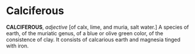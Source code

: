# Calciferous

**CALCIFEROUS**, _adjective_ \[of calx, lime, and muria, salt water.\] A species of earth, of the muriatic genus, of a blue or olive green color, of the consistence of clay. It consists of calcarious earth and magnesia tinged with iron.